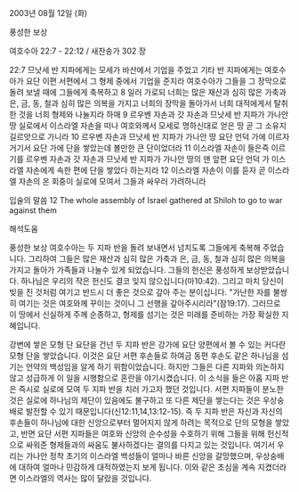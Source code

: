 2003년 08월 12일 (화)

풍성한 보상



여호수아 22:7 - 22:12 / 새찬송가 302 장


22:7 므낫세 반 지파에게는 모세가 바산에서 기업을 주었고 기타 반 지파에게는 여호수아가 요단 이편 서편에서 그 형제 중에서 기업을 준지라 여호수아가 그들을 그 장막으로 돌려 보낼 때에 그들에게 축복하고
8 일러 가로되 너희는 많은 재산과 심히 많은 가축과 은, 금, 동, 철과 심히 많은 의복을 가지고 너희의 장막을 돌아가서 너희 대적에게서 탈취한 것을 너희 형제와 나눌지라 하매
9 르우벤 자손과 갓 자손과 므낫세 반 지파가 가나안 땅 실로에서 이스라엘 자손을 떠나 여호와께서 모세로 명하신대로 얻은 땅 곧 그 소유지 길르앗으로 가니라
10 르우벤 자손과 므낫세 반 지파가 가나안 땅 요단 언덕 가에 이르자 거기서 요단 가에 단을 쌓았는데 볼만한 큰 단이었더라
11 이스라엘 자손이 들은즉 이르기를 르우벤 자손과 갓 자손과 므낫세 반 지파가 가나안 땅의 맨 앞편 요단 언덕 가 이스라엘 자손에게 속한 편에 단을 쌓았다 하는지라
12 이스라엘 자손이 이를 듣자 곧 이스라엘 자손의 온 회중이 실로에 모여서 그들과 싸우러 가려하니라

입술의 말씀
12 The whole assembly of Israel gathered at Shiloh to go to war against them

해석도움





풍성한 보상
여호수아는 두 지파 반을 돌려 보내면서 넘치도록 그들에게 축복해 주었습니다.  그리하여 그들은 많은 재산과 심히 많은 가축과 은, 금, 동, 철과 심히 많은 의복을 가지고 돌아가 가족들과 나눌수 있게 되었습니다.  그들의 헌신은 풍성하게 보상받았습니다.  하나님은 우리의 작은 헌신도 결코 잊지 않으십니다(마10:42).  그리고 마치 당신이 빚을 진 것처럼 여기고 반드시 더 좋은 것으로 갚아 주는 분이십니다.  "가난한 자를 불쌍히 여기는 것은 여호와께 꾸이는 것이니 그 선행을 갚아주시리라"(잠19:17).  그러므로 이 땅에서 신실하게 주께 순종하고, 형제를 섬기는 것은 미래를 준비하는 가장 확실한 지혜입니다.

강변에 쌓은 모형 단
요단을 건넌 두 지파 반은 강가에 요단 양편에서 볼 수 있는 커다란 모형 단을 쌓았습니다.  이것은 요단 서편 후손들로 하여금 동편 후손도 같은 하나님을 섬기는 언약의 백성임을 알게 하기 위함이었습니다.  하지만 그들은 다른 지파와 의논하지 않고 성급하게 이 일을 시행함으로 혼란을 야기시켰습니다.  이 소식을 들은 아홉 지파 반은 즉시로 실로에 모여 두 지파 반을 치러 가고자 했던 것입니다.  서편 지파들이 분노한 것은 실로에 하나님의 제단이 있음에도 불구하고 또 다른 제단을 쌓는다는 것은 우상숭배로 발전할 수 있기 때문입니다(신12:11,14,13:12-15).  즉 두 지파 반은 자신과 자신의 후손들이 하나님에 대한 신앙으로부터 멀어지지 않게 하려는 목적으로 단의 모형을 쌓았고, 반면 요단 서편 지파들은 여호와 신앙의 순수성을 수호하기 위해 그들을 위해 헌신적으로 싸워준 형제들과의 싸움도 불사하겠다는 결의를 다지고 있는 것입니다.  여기서 우리는 가나안 정착 초기의 이스라엘 백성들이 얼마나 바른 신앙을 갈망했으며, 우상숭배에 대하여 얼마나 민감하게 대적하였는지 보게 됩니다.  이와 같은 초심을 계속 지켰더라면 이스라엘의 역사는 많이 달랐을 것입니다.